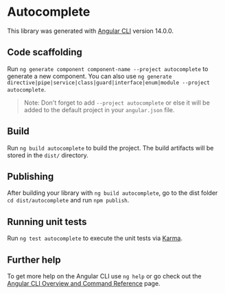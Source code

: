 # Autocomplete

This library was generated with [Angular CLI](https://github.com/angular/angular-cli) version 14.0.0.

## Code scaffolding

Run `ng generate component component-name --project autocomplete` to generate a new component. You can also use `ng generate directive|pipe|service|class|guard|interface|enum|module --project autocomplete`.

> Note: Don't forget to add `--project autocomplete` or else it will be added to the default project in your `angular.json` file.

## Build

Run `ng build autocomplete` to build the project. The build artifacts will be stored in the `dist/` directory.

## Publishing

After building your library with `ng build autocomplete`, go to the dist folder `cd dist/autocomplete` and run `npm publish`.

## Running unit tests

Run `ng test autocomplete` to execute the unit tests via [Karma](https://karma-runner.github.io).

## Further help

To get more help on the Angular CLI use `ng help` or go check out the [Angular CLI Overview and Command Reference](https://angular.io/cli) page.

